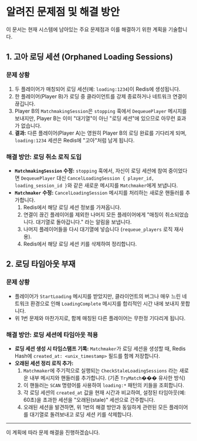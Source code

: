 # 알려진 문제점 및 해결 방안

이 문서는 현재 시스템에 남아있는 주요 문제점과 이를 해결하기 위한 계획을 기술합니다.

## 1. 고아 로딩 세션 (Orphaned Loading Sessions)

### 문제 상황

1.  두 플레이어가 매칭되어 로딩 세션(예: `loading:1234`)이 Redis에 생성됩니다.
2.  한 플레이어(Player B)가 로딩 중 클라이언트를 강제 종료하거나 네트워크 연결이 끊깁니다.
3.  Player B의 `MatchmakingSession`은 `stopping` 훅에서 `DequeuePlayer` 메시지를 보내지만, Player B는 이미 "대기열"이 아닌 "로딩 세션"에 있으므로 아무런 효과가 없습니다.
4.  **결과:** 다른 플레이어(Player A)는 영원히 Player B의 로딩 완료를 기다리게 되며, `loading:1234` 세션은 Redis에 "고아"처럼 남게 됩니다.

### 해결 방안: 로딩 취소 로직 도입

-   **`MatchmakingSession` 수정:** `stopping` 훅에서, 자신이 로딩 세션에 참여 중이었다면 `DequeuePlayer` 대신 `CancelLoadingSession { player_id, loading_session_id }`와 같은 새로운 메시지를 `Matchmaker`에게 보냅니다.
-   **`Matchmaker` 수정:** `CancelLoadingSession` 메시지를 처리하는 새로운 핸들러를 추가합니다.
    1.  Redis에서 해당 로딩 세션 정보를 가져옵니다.
    2.  연결이 끊긴 플레이어를 제외한 나머지 모든 플레이어에게 "매칭이 취소되었습니다. 대기열로 돌아갑니다." 라는 알림을 보냅니다.
    3.  나머지 플레이어들을 다시 대기열에 넣습니다 (`requeue_players` 로직 재사용).
    4.  Redis에서 해당 로딩 세션 키를 삭제하여 정리합니다.

## 2. 로딩 타임아웃 부재

### 문제 상황

-   플레이어가 `StartLoading` 메시지를 받았지만, 클라이언트의 버그나 매우 느린 네트워크 환경으로 인해 `LoadingComplete` 메시지를 합리적인 시간 내에 보내지 못합니다.
-   위 1번 문제와 마찬가지로, 함께 매칭된 다른 플레이어는 무한정 기다리게 됩니다.

### 해결 방안: 로딩 세션에 타임아웃 적용

-   **로딩 세션 생성 시 타임스탬프 기록:** `Matchmaker`가 로딩 세션을 생성할 때, Redis Hash에 `created_at: <unix_timestamp>` 필드를 함께 저장합니다.
-   **오래된 세션 정리 로직 추가:**
    1.  `Matchmaker`에 주기적으로 실행되는 `CheckStaleLoadingSessions` 라는 새로운 내부 메시지와 핸들러를 추가합니다. (기존 `TryMatch`��� 유사한 방식)
    2.  이 핸들러는 `SCAN` 명령어를 사용하여 `loading:*` 패턴의 키들을 조회합니다.
    3.  각 로딩 세션의 `created_at` 값을 현재 시간과 비교하여, 설정된 타임아웃(예: 60초)을 초과한 세션을 "오래된(stale)" 세션으로 간주합니다.
    4.  오래된 세션을 발견하면, 위 1번의 해결 방안과 동일하게 관련된 모든 플레이어를 대기열로 돌려보내고 로딩 세션 키를 삭제합니다.

---
이 계획에 따라 문제 해결을 진행하겠습니다.
